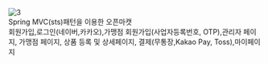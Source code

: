 ![3](https://github.com/user-attachments/assets/db1bd7b6-60eb-44f9-825e-99fc8d29a482)
<br>Spring MVC(sts)패턴을 이용한 오픈마캣
<br>회원가입,로그인(네이버,카카오),가맹점 회원가입(사업자등록번호, OTP),관리자 페이지, 가맹점 페이지, 상품 등록 및 상세페이지, 결제(무통장,Kakao Pay, Toss),마이페이지
